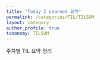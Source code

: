 ```yaml
---
title: "Today I Learned 요약"
permalink: /categories/TIL/TILSUM
layout: category
author_profile: true
taxonomy: TILSUM
---
```


주차별 TIL 요약 정리